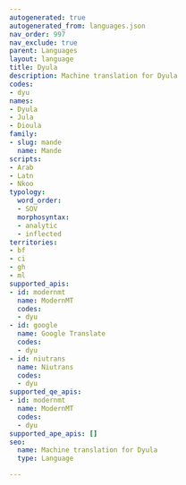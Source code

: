 ```yaml
---
autogenerated: true
autogenerated_from: languages.json
nav_order: 997
nav_exclude: true
parent: Languages
layout: language
title: Dyula
description: Machine translation for Dyula
codes:
- dyu
names:
- Dyula
- Jula
- Dioula
family:
- slug: mande
  name: Mande
scripts:
- Arab
- Latn
- Nkoo
typology:
  word_order:
  - SOV
  morphosyntax:
  - analytic
  - inflected
territories:
- bf
- ci
- gh
- ml
supported_apis:
- id: modernmt
  name: ModernMT
  codes:
  - dyu
- id: google
  name: Google Translate
  codes:
  - dyu
- id: niutrans
  name: Niutrans
  codes:
  - dyu
supported_qe_apis:
- id: modernmt
  name: ModernMT
  codes:
  - dyu
supported_ape_apis: []
seo:
  name: Machine translation for Dyula
  type: Language

---
```


